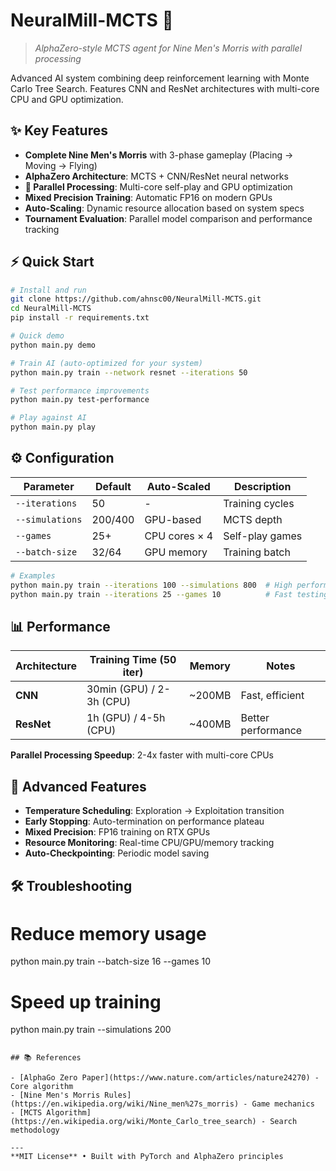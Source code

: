 # NeuralMill-MCTS 🎯

> *AlphaZero-style MCTS agent for Nine Men's Morris with parallel processing*

Advanced AI system combining deep reinforcement learning with Monte Carlo Tree Search. Features CNN and ResNet architectures with multi-core CPU and GPU optimization.

## ✨ Key Features

- **Complete Nine Men's Morris** with 3-phase gameplay (Placing → Moving → Flying)
- **AlphaZero Architecture**: MCTS + CNN/ResNet neural networks
- **🚀 Parallel Processing**: Multi-core self-play and GPU optimization
- **Mixed Precision Training**: Automatic FP16 on modern GPUs
- **Auto-Scaling**: Dynamic resource allocation based on system specs
- **Tournament Evaluation**: Parallel model comparison and performance tracking

## ⚡ Quick Start

```bash
# Install and run
git clone https://github.com/ahnsc00/NeuralMill-MCTS.git
cd NeuralMill-MCTS
pip install -r requirements.txt

# Quick demo
python main.py demo

# Train AI (auto-optimized for your system)
python main.py train --network resnet --iterations 50

# Test performance improvements
python main.py test-performance

# Play against AI
python main.py play
```

## ⚙️ Configuration

| Parameter | Default | Auto-Scaled | Description |
|-----------|---------|-------------|-------------|
| `--iterations` | 50 | - | Training cycles |
| `--simulations` | 200/400 | GPU-based | MCTS depth |
| `--games` | 25+ | CPU cores × 4 | Self-play games |
| `--batch-size` | 32/64 | GPU memory | Training batch |

```bash
# Examples
python main.py train --iterations 100 --simulations 800  # High performance
python main.py train --iterations 25 --games 10          # Fast testing
```

## 📊 Performance

| Architecture | Training Time (50 iter) | Memory | Notes |
|--------------|-------------------------|--------|-------|
| **CNN** | 30min (GPU) / 2-3h (CPU) | ~200MB | Fast, efficient |
| **ResNet** | 1h (GPU) / 4-5h (CPU) | ~400MB | Better performance |

**Parallel Processing Speedup**: 2-4x faster with multi-core CPUs

## 🔧 Advanced Features

- **Temperature Scheduling**: Exploration → Exploitation transition
- **Early Stopping**: Auto-termination on performance plateau  
- **Mixed Precision**: FP16 training on RTX GPUs
- **Resource Monitoring**: Real-time CPU/GPU/memory tracking
- **Auto-Checkpointing**: Periodic model saving

## 🛠️ Troubleshooting


# Reduce memory usage
python main.py train --batch-size 16 --games 10

# Speed up training  
python main.py train --simulations 200
```

## 📚 References

- [AlphaGo Zero Paper](https://www.nature.com/articles/nature24270) - Core algorithm
- [Nine Men's Morris Rules](https://en.wikipedia.org/wiki/Nine_men%27s_morris) - Game mechanics
- [MCTS Algorithm](https://en.wikipedia.org/wiki/Monte_Carlo_tree_search) - Search methodology

---
**MIT License** • Built with PyTorch and AlphaZero principles
